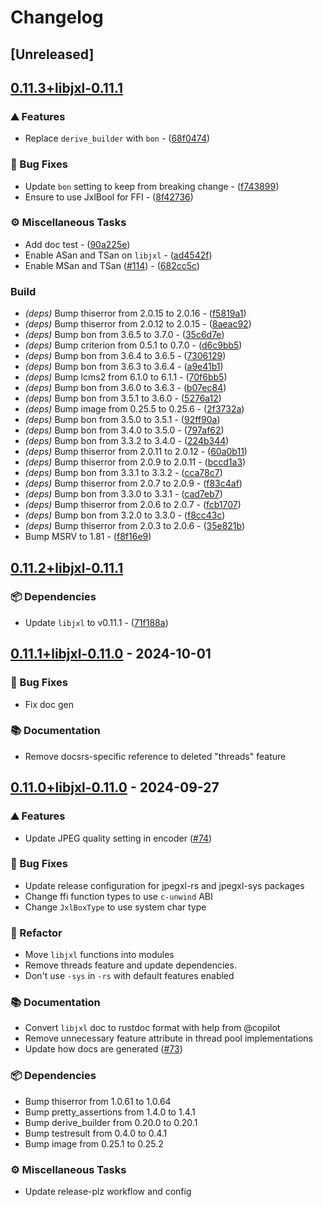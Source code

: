 # Changelog

## [Unreleased]

## [0.11.3+libjxl-0.11.1](https://github.com/inflation/jpegxl-rs/compare/jpegxl-rs-v0.11.2+libjxl-0.11.1...jpegxl-rs-v0.11.3+libjxl-0.11.1)

### ⛰️ Features

- Replace `derive_builder` with `bon` - ([68f0474](https://github.com/inflation/jpegxl-rs/commit/68f047448979409bad51acb0aed9db0475c37e30))

### 🐛 Bug Fixes

- Update `bon` setting to keep from breaking change - ([f743899](https://github.com/inflation/jpegxl-rs/commit/f7438998c69fe585504fdec22e327eec625403c5))
- Ensure to use JxlBool for FFI - ([8f42736](https://github.com/inflation/jpegxl-rs/commit/8f4273692ab02b0f07d8775aa1c9b537a3f27427))

### ⚙️ Miscellaneous Tasks

- Add doc test - ([90a225e](https://github.com/inflation/jpegxl-rs/commit/90a225e154199ef901caf9bb03914a1e3edef136))
- Enable ASan and TSan on `libjxl` - ([ad4542f](https://github.com/inflation/jpegxl-rs/commit/ad4542f9bb47a30a8949a3b5d665a1ad59f71956))
- Enable MSan and TSan ([#114](https://github.com/inflation/jpegxl-rs/pull/114)) - ([682cc5c](https://github.com/inflation/jpegxl-rs/commit/682cc5c805b6735ac4ab9d48a29f77f902bbe2cb))

### Build

- *(deps)* Bump thiserror from 2.0.15 to 2.0.16 - ([f5819a1](https://github.com/inflation/jpegxl-rs/commit/f5819a1aaaf49b99bb49bb743dfb30dc9a6ed9dd))
- *(deps)* Bump thiserror from 2.0.12 to 2.0.15 - ([8aeac92](https://github.com/inflation/jpegxl-rs/commit/8aeac92f4aea728585fc58fefd9cc8cb9b5b80be))
- *(deps)* Bump bon from 3.6.5 to 3.7.0 - ([35c6d7e](https://github.com/inflation/jpegxl-rs/commit/35c6d7e529185649988d81935aee4e98c35f2729))
- *(deps)* Bump criterion from 0.5.1 to 0.7.0 - ([d6c9bb5](https://github.com/inflation/jpegxl-rs/commit/d6c9bb576409ca6f4f37a53c22e7fe1ee5010fbd))
- *(deps)* Bump bon from 3.6.4 to 3.6.5 - ([7306129](https://github.com/inflation/jpegxl-rs/commit/7306129425fe3d1111f1621ccca2520d22b7217c))
- *(deps)* Bump bon from 3.6.3 to 3.6.4 - ([a9e41b1](https://github.com/inflation/jpegxl-rs/commit/a9e41b157b3d9595a6c56e1f6f884d00d95661b2))
- *(deps)* Bump lcms2 from 6.1.0 to 6.1.1 - ([70f6bb5](https://github.com/inflation/jpegxl-rs/commit/70f6bb5a9c2a3ec987246cd59d5016931b589a6f))
- *(deps)* Bump bon from 3.6.0 to 3.6.3 - ([b07ec84](https://github.com/inflation/jpegxl-rs/commit/b07ec84264d7c88d02c1b636d2751e8c61f84384))
- *(deps)* Bump bon from 3.5.1 to 3.6.0 - ([5276a12](https://github.com/inflation/jpegxl-rs/commit/5276a1247e678e5de29ea2835ecbf6917124a5bf))
- *(deps)* Bump image from 0.25.5 to 0.25.6 - ([2f3732a](https://github.com/inflation/jpegxl-rs/commit/2f3732af4d68a08662301bbc249a5cfa1d1ab2fa))
- *(deps)* Bump bon from 3.5.0 to 3.5.1 - ([92ff90a](https://github.com/inflation/jpegxl-rs/commit/92ff90accdd9bfcb49ad75ff42ca984b239fc16e))
- *(deps)* Bump bon from 3.4.0 to 3.5.0 - ([797af62](https://github.com/inflation/jpegxl-rs/commit/797af62d87d2ee2168091a4427c9f04cba987b24))
- *(deps)* Bump bon from 3.3.2 to 3.4.0 - ([224b344](https://github.com/inflation/jpegxl-rs/commit/224b344c9e3ec077be0718493bc286be193c2a86))
- *(deps)* Bump thiserror from 2.0.11 to 2.0.12 - ([60a0b11](https://github.com/inflation/jpegxl-rs/commit/60a0b116dd588894a05cae1cf2cf6b832e121283))
- *(deps)* Bump thiserror from 2.0.9 to 2.0.11 - ([bccd1a3](https://github.com/inflation/jpegxl-rs/commit/bccd1a31de6d9fa436ac49164c4863909d741faf))
- *(deps)* Bump bon from 3.3.1 to 3.3.2 - ([cca78c7](https://github.com/inflation/jpegxl-rs/commit/cca78c78e192b36ba183782e83015fffed01be9f))
- *(deps)* Bump thiserror from 2.0.7 to 2.0.9 - ([f83c4af](https://github.com/inflation/jpegxl-rs/commit/f83c4afe3af01233da3285c8ed7091bf74fd4a6e))
- *(deps)* Bump bon from 3.3.0 to 3.3.1 - ([cad7eb7](https://github.com/inflation/jpegxl-rs/commit/cad7eb7cb1357d34246ff2cfb4c4b4c84ed03554))
- *(deps)* Bump thiserror from 2.0.6 to 2.0.7 - ([fcb1707](https://github.com/inflation/jpegxl-rs/commit/fcb1707bd8606430b1a4407ea9012f0b207e5a82))
- *(deps)* Bump bon from 3.2.0 to 3.3.0 - ([f8cc43c](https://github.com/inflation/jpegxl-rs/commit/f8cc43c55b5ed9483ae737f4a82f183cebf0a094))
- *(deps)* Bump thiserror from 2.0.3 to 2.0.6 - ([35e821b](https://github.com/inflation/jpegxl-rs/commit/35e821bd0ea963a2a08e5906203ed1d6e83e7433))
- Bump MSRV to 1.81 - ([f8f16e9](https://github.com/inflation/jpegxl-rs/commit/f8f16e9f952e2577703d4ae64fb571443a00a13e))

## [0.11.2+libjxl-0.11.1](https://github.com/inflation/jpegxl-rs/compare/jpegxl-rs-v0.11.1+libjxl-0.11.0...jpegxl-rs-v0.11.2+libjxl-0.11.1)

### 📦 Dependencies

- Update `libjxl` to v0.11.1 - ([71f188a](https://github.com/inflation/jpegxl-rs/commit/71f188a331fcbc5c1ec9358ffbcc9e34f6f269c7))

## [0.11.1+libjxl-0.11.0](https://github.com/inflation/jpegxl-rs/compare/jpegxl-rs-v0.11.0+libjxl-0.11.0...jpegxl-rs-v0.11.1+libjxl-0.11.0) - 2024-10-01

### 🐛 Bug Fixes

- Fix doc gen

### 📚 Documentation

- Remove docsrs-specific reference to deleted "threads" feature

## [0.11.0+libjxl-0.11.0](https://github.com/inflation/jpegxl-rs/compare/jpegxl-rs-v0.10.4+libjxl-0.10.3...jpegxl-rs-v0.11.0+libjxl-0.11.0) - 2024-09-27

### ⛰️ Features

- Update JPEG quality setting in encoder ([#74](https://github.com/inflation/jpegxl-rs/pull/74))

### 🐛 Bug Fixes

- Update release configuration for jpegxl-rs and jpegxl-sys packages
- Change ffi function types to use `c-unwind` ABI
- Change `JxlBoxType` to use system char type

### 🚜 Refactor

- Move `libjxl` functions into modules
- Remove threads feature and update dependencies.
- Don't use `-sys` in `-rs` with default features enabled

### 📚 Documentation

- Convert `libjxl` doc to rustdoc format with help from @copilot
- Remove unnecessary feature attribute in thread pool implementations
- Update how docs are generated ([#73](https://github.com/inflation/jpegxl-rs/pull/73))

### 📦 Dependencies

- Bump thiserror from 1.0.61 to 1.0.64
- Bump pretty_assertions from 1.4.0 to 1.4.1
- Bump derive_builder from 0.20.0 to 0.20.1
- Bump testresult from 0.4.0 to 0.4.1
- Bump image from 0.25.1 to 0.25.2

### ⚙️ Miscellaneous Tasks

- Update release-plz workflow and config
